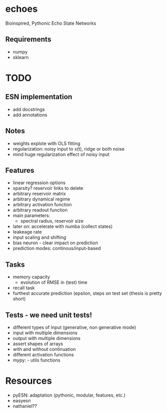 # echoes
Bioinspired, Pythonic Echo State Networks

## Requirements
   - numpy
   - sklearn

# TODO
## ESN implementation
   - add docstrings
   - add annotations

## Notes
   - weights explote with OLS fitting
   - regularization: noisy input to x(t), ridge or both noise
   - mind huge regularization effect of noisy input
## Features
   - linear regression options
   - sparsity? reservoir links to delete
   - arbitrary reservoir matrix
   - arbitrary dynamical regime
   - arbitrary activation function
   - arbitrary readout function
   - main parameters:
     - spectral radius, reservoir size
   - later on: accelerate with numba (collect states)
   - leakeage rate
   - input scaling and shifting
   - bias neuron - clear impact on prediction
   - prediction modes: continous/input-based


## Tasks
   - memory capacity
     - evolution of RMSE in (test) time
   - recall task
   - furthest accurate prediction (epsilon, steps on test set (thesis is pretty short)

## Tests - we need unit tests!
   - different types of input (generative, non generative mode)
   - input with multiple dimensions
   - output with multiple dimensions
   - assert shapes of arrays
   - with and without continuation
   - different activation functions
   - mypy:
	- utils functions


# Resources
  - pyESN: adaptation (pythonic, modular, features, etc.)
  - easyesn
  - nathaniel??

